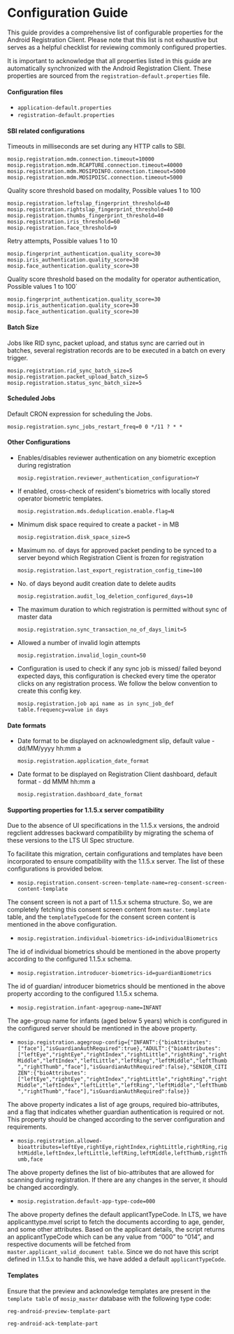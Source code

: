 # Configuration Guide

This guide provides a comprehensive list of configurable properties for the Android Registration Client. Please note that this list is not exhaustive but serves as a helpful checklist for reviewing commonly configured properties.

It is important to acknowledge that all properties listed in this guide are automatically synchronized with the Android Registration Client. These properties are sourced from the `registration-default.properties` file.

#### Configuration files

* `application-default.properties`
* `registration-default.properties`

#### SBI related configurations

Timeouts in milliseconds are set during any HTTP calls to SBI.

```
mosip.registration.mdm.connection.timeout=10000
mosip.registration.mdm.RCAPTURE.connection.timeout=40000
mosip.registration.mdm.MOSIPDINFO.connection.timeout=5000
mosip.registration.mdm.MOSIPDISC.connection.timeout=5000
```

Quality score threshold based on modality, Possible values 1 to 100

```
mosip.registration.leftslap_fingerprint_threshold=40
mosip.registration.rightslap_fingerprint_threshold=40
mosip.registration.thumbs_fingerprint_threshold=40
mosip.registration.iris_threshold=60
mosip.registration.face_threshold=9
```

Retry attempts, Possible values 1 to 10

```
mosip.fingerprint_authentication.quality_score=30
mosip.iris_authentication.quality_score=30
mosip.face_authentication.quality_score=30
```

Quality score threshold based on the modality for operator authentication, Possible values 1 to 100\`

```
mosip.fingerprint_authentication.quality_score=30
mosip.iris_authentication.quality_score=30
mosip.face_authentication.quality_score=30 
```

#### Batch Size

Jobs like RID sync, packet upload, and status sync are carried out in batches, several registration records are to be executed in a batch on every trigger.

```
mosip.registration.rid_sync_batch_size=5
mosip.registration.packet_upload_batch_size=5
mosip.registration.status_sync_batch_size=5 
```

#### Scheduled Jobs

Default CRON expression for scheduling the Jobs.

`mosip.registration.sync_jobs_restart_freq=0 0 */11 ? * *`

#### Other Configurations

*   Enables/disables reviewer authentication on any biometric exception during registration

    `mosip.registration.reviewer_authentication_configuration=Y`
*   If enabled, cross-check of resident's biometrics with locally stored operator biometric templates.

    `mosip.registration.mds.deduplication.enable.flag=N`
*   Minimum disk space required to create a packet - in MB

    `mosip.registration.disk_space_size=5`
*   Maximum no. of days for approved packet pending to be synced to a server beyond which Registration Client is frozen for registration

    `mosip.registration.last_export_registration_config_time=100`
*   No. of days beyond audit creation date to delete audits

    `mosip.registration.audit_log_deletion_configured_days=10`
*   The maximum duration to which registration is permitted without sync of master data

    `mosip.registration.sync_transaction_no_of_days_limit=5`
*   Allowed a number of invalid login attempts

    `mosip.registration.invalid_login_count=50`
*   Configuration is used to check if any sync job is missed/ failed beyond expected days, this configuration is checked every time the operator clicks on any registration process. We follow the below convention to create this config key.

    `mosip.registration.job api name as in sync_job_def table.frequency=value in days`

#### Date formats

*   Date format to be displayed on acknowledgment slip, default value - dd/MM/yyyy hh:mm a

    `mosip.registration.application_date_format`
*   Date format to be displayed on Registration Client dashboard, default format - dd MMM hh:mm a

    `mosip.registration.dashboard_date_format`

#### Supporting properties for 1.1.5.x server compatibility

Due to the absence of UI specifications in the 1.1.5.x versions, the android regclient addresses backward compatibility by migrating the schema of these versions to the LTS UI Spec structure.

To facilitate this migration, certain configurations and templates have been incorporated to ensure compatibility with the 1.1.5.x server. The list of these configurations is provided below.

* `mosip.registration.consent-screen-template-name=reg-consent-screen-content-template`

The consent screen is not a part of 1.1.5.x schema structure. So, we are completely fetching this consent screen content from `master.template` table, and the `templateTypeCode` for the consent screen content is mentioned in the above configuration.

* `mosip.registration.individual-biometrics-id=individualBiometrics`

The id of individual biometrics should be mentioned in the above property according to the configured 1.1.5.x schema.

* `mosip.registration.introducer-biometrics-id=guardianBiometrics`

The id of guardian/ introducer biometrics should be mentioned in the above property according to the configured 1.1.5.x schema.

* `mosip.registration.infant-agegroup-name=INFANT`

The age-group name for infants (aged below 5 years) which is configured in the configured server should be mentioned in the above property.

* `mosip.registration.agegroup-config={"INFANT":{"bioAttributes":["face"],"isGuardianAuthRequired":true},"ADULT":{"bioAttributes":["leftEye","rightEye","rightIndex","rightLittle","rightRing","rightMiddle","leftIndex","leftLittle","leftRing","leftMiddle","leftThumb","rightThumb","face"],"isGuardianAuthRequired":false},"SENIOR_CITIZEN":{"bioAttributes":["leftEye","rightEye","rightIndex","rightLittle","rightRing","rightMiddle","leftIndex","leftLittle","leftRing","leftMiddle","leftThumb","rightThumb","face"],"isGuardianAuthRequired":false}}`

The above property indicates a list of age groups, required bio-attributes, and a flag that indicates whether guardian authentication is required or not. This property should be changed according to the server configuration and requirements.

* `mosip.registration.allowed-bioattributes=leftEye,rightEye,rightIndex,rightLittle,rightRing,rightMiddle,leftIndex,leftLittle,leftRing,leftMiddle,leftThumb,rightThumb,face`

The above property defines the list of bio-attributes that are allowed for scanning during registration. If there are any changes in the server, it should be changed accordingly.

* `mosip.registration.default-app-type-code=000`

The above property defines the default applicantTypeCode. In LTS, we have applicanttype.mvel script to fetch the documents according to age, gender, and some other attributes. Based on the applicant details, the script returns an applicantTypeCode which can be any value from “000” to “014”, and respective documents will be fetched from `master.applicant_valid_document table`. Since we do not have this script defined in 1.1.5.x to handle this, we have added a default `applicantTypeCode`.

#### Templates

Ensure that the preview and acknowledge templates are present in the `template table` of `mosip_master` database with the following type code:

`reg-android-preview-template-part`

`reg-android-ack-template-part`
